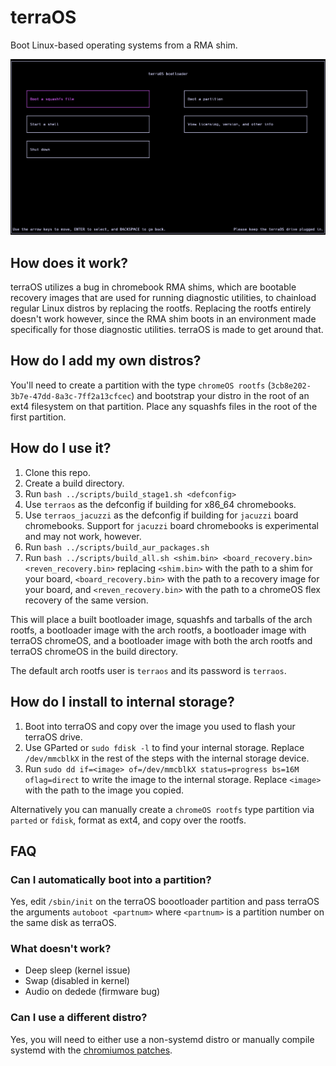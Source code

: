 # terraOS
Boot Linux-based operating systems from a RMA shim.

![Image of terraOS bootloader](preview.png)

## How does it work?
terraOS utilizes a bug in chromebook RMA shims, which are bootable recovery images that are used for running diagnostic utilities, to chainload regular Linux distros by replacing the rootfs. Replacing the rootfs entirely doesn't work however, since the RMA shim boots in an environment made specifically for those diagnostic utilities. terraOS is made to get around that. 

## How do I add my own distros?
You'll need to create a partition with the type `chromeOS rootfs` (`3cb8e202-3b7e-47dd-8a3c-7ff2a13cfcec`) and bootstrap your distro in the root of an ext4 filesystem on that partition. Place any squashfs files in the root of the first partition.

## How do I use it?
1. Clone this repo.
2. Create a build directory.
3. Run `bash ../scripts/build_stage1.sh <defconfig>`
  1. Use `terraos` as the defconfig if building for x86_64 chromebooks.
  2. Use `terraos_jacuzzi` as the defconfig if building for `jacuzzi` board chromebooks. Support for `jacuzzi` board chromebooks is experimental and may not work, however.
4. Run `bash ../scripts/build_aur_packages.sh`
5. Run `bash ../scripts/build_all.sh <shim.bin> <board_recovery.bin> <reven_recovery.bin>` replacing `<shim.bin>` with the path to a shim for your board, `<board_recovery.bin>` with the path to a recovery image for your board, and `<reven_recovery.bin>` with the path to a chromeOS flex recovery of the same version. 

This will place a built bootloader image, squashfs and tarballs of the arch rootfs, a bootloader image with the arch rootfs, a bootloader image with terraOS chromeOS, and a bootloader image with both the arch rootfs and terraOS chromeOS in the build directory.

The default arch rootfs user is `terraos` and its password is `terraos`.

## How do I install to internal storage?
1. Boot into terraOS and copy over the image you used to flash your terraOS drive.
2. Use GParted or `sudo fdisk -l` to find your internal storage. Replace `/dev/mmcblkX` in the rest of the steps with the internal storage device.
3. Run `sudo dd if=<image> of=/dev/mmcblkX status=progress bs=16M oflag=direct` to write the image to the internal storage. Replace `<image>` with the path to the image you copied.

Alternatively you can manually create a `chromeOS rootfs` type partition via `parted` or `fdisk`, format as ext4, and copy over the rootfs.

## FAQ

### Can I automatically boot into a partition?
Yes, edit `/sbin/init` on the terraOS boootloader partition and pass terraOS the arguments `autoboot <partnum>` where `<partnum>` is a partition number on the same disk as terraOS.

### What doesn't work?
- Deep sleep (kernel issue)
- Swap (disabled in kernel)
- Audio on dedede (firmware bug)

### Can I use a different distro?
Yes, you will need to either use a non-systemd distro or manually compile systemd with the [chromiumos patches](https://aur.archlinux.org/cgit/aur.git/tree/0002-Disable-mount_nofollow-for-ChromiumOS-kernels.patch?h=systemd-chromiumos).
